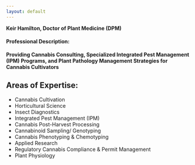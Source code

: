 ```yaml
---
layout: default
---
```


**Keir Hamilton, Doctor of Plant Medicine (DPM)**


#### Professional Description: 
**Providing Cannabis Consulting, Specialized Integrated Pest Management (IPM) Programs, and Plant Pathology Management Strategies for Cannabis Cultivators**

## Areas of Expertise:

* Cannabis Cultivation
* Horticultural Science
* Insect Diagnostics
* Integrated Pest Management (IPM)
* Cannabis Post-Harvest Processing
* Cannabinoid Sampling/ Genotyping
* Cannabis Phenotyping & Chemotyping
* Applied Research
* Regulatory Cannabis Compliance & Permit Management 
* Plant Physiology
